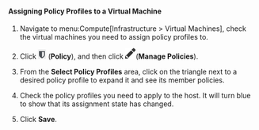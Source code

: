 #### Assigning Policy Profiles to a Virtual Machine

1.  Navigate to menu:Compute\[Infrastructure \> Virtual Machines\],
    check the virtual machines you need to assign policy profiles to.

2.  Click ![image](/images/1941.png) (**Policy**), and then click
    ![image](/images/1851.png)(**Manage Policies**).

3.  From the **Select Policy Profiles** area, click on the triangle next
    to a desired policy profile to expand it and see its member
    policies.

4.  Check the policy profiles you need to apply to the host. It will
    turn blue to show that its assignment state has changed.

5.  Click **Save**.

